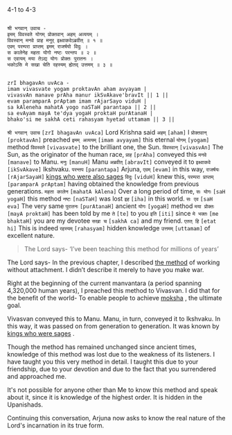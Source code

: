 ## <a name='_1_-_3'></a>
4-1 to 4-3


```shloka-sa

श्री भगवान् उवाच -
इमम् विवस्वते योगम् प्रोक्तवान् अहम् अव्ययम् ।
विवस्वान् मनवे प्राह मनुर् इक्ष्वाकवेऽब्रवीत् ॥ १ ॥
एवम् परम्परा प्राप्तम् इमम् राजर्षयो विदुः ।
स कालेनेह महता योगो नष्टः परन्तप ॥ २ ॥
स एवायम् मया तेऽद्य योगः प्रोक्तः पुरातनः ।
भकोऽसि मे सखा चेति रहस्यम् ह्येतद् उत्तमम् ॥ ३ ॥

```
```shloka-sa-hk

zrI bhagavAn uvAca -
imam vivasvate yogam proktavAn aham avyayam |
vivasvAn manave prAha manur ikSvAkave'bravIt || 1 ||
evam paramparA prAptam imam rAjarSayo viduH |
sa kAleneha mahatA yogo naSTaH parantapa || 2 ||
sa evAyam mayA te'dya yogaH proktaH purAtanaH |
bhako'si me sakhA ceti rahasyam hyetad uttamam || 3 ||

```
`श्री भगवान् उवाच` `[zrI bhagavAn uvAca]` Lord Krishna said `अहम्` `[aham]` I `प्रोक्तवान्` `[proktavAn]` preached `इमम् अव्ययम्` `[imam avyayam]` this eternal `योगम्` `[yogam]` method `विवस्वते` `[vivasvate]` to the brilliant one, the Sun. `विवस्वान्` `[vivasvAn]` The Sun, as the originator of the human race, `प्राह` `[prAha]` conveyed this `मनवे` `[manave]` to Manu. `मनुः` `[manuH]` Manu `अब्रवीत्` `[abravIt]` conveyed it to `इक्ष्वाकवे` `[ikSvAkave]` Ikshvaku.
`परन्तप` `[parantapa]` Arjuna, `एवम्` `[evam]` in this way, `राजर्षयः` `[rAjarSayaH]` [kings who were also sages](http://en.wikipedia.org/wiki/Rajarshi) `विदुः` `[viduH]` knew this, `परम्परा प्राप्तम्` `[paramparA prAptam]` having obtained the knowledge from previous generations. `महता कालेन` `[mahatA kAlena]` Over a long period of time, `सः योगः` `[saH yogaH]` this method `नष्टः` `[naSTaH]` was lost `इह` `[iha]` in this world.
`सः एव` `[saH eva]` The very same `पुरातनः` `[purAtanaH]` ancient `योगः` `[yogaH]` method `मया प्रोक्तः` `[mayA proktaH]` has been told by me `ते` `[te]` to you `इति` `[iti]` since `मे भक्तः` `[me bhaktaH]` you are my devotee `सखा च` `[sakhA ca]` and my friend. `एतत् हि` `[etat hi]` This is indeed `रहस्यम्` `[rahasyam]` hidden knowledge `उत्तमम्` `[uttamam]` of excellent nature.


<a name='applnote_72'></a>
> The Lord says- ‘I’ve been teaching this method for millions of years’



The Lord says- In the previous chapter, I described 
[the method](karmayoga)
 of working without attachment. I didn’t describe it merely to have you make war. 

<a name='manvantara_defn'></a>
Right at the beginning of the current manvantara (a period spanning 4,320,000 human years), I preached this method to Vivasvan. I did that for the benefit of the world- To enable people to achieve 
[moksha](Moksha)
, the ultimate goal.

Vivasvan conveyed this to Manu. Manu, in turn, conveyed it to Ikshvaku. In this way, it was passed on from generation to generation. It was known by 
[kings who were sages](http://en.wikipedia.org/wiki/Rajarshi)
.

Though the method has remained unchanged since ancient times, knowledge of this method was lost due to the weakness of its listeners. I have taught you this very method in detail. I taught this due to your friendship, due to your devotion and due to the fact that you surrendered and approached me.

It's not possible for anyone other than Me to know this method and speak about it, since it is knowledge of the highest order. It is hidden in the Upanishads.

Continuing this conversation, Arjuna now asks to know the real nature of the Lord's incarnation in its true form.


